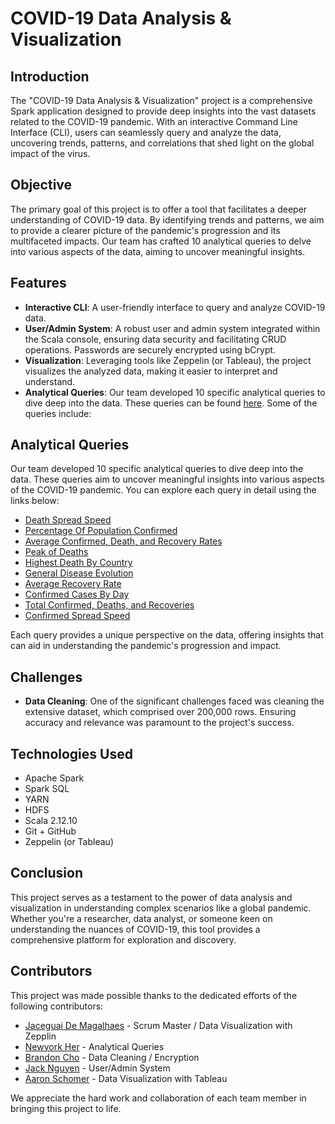 # COVID-19 Data Analysis & Visualization

## Introduction
The "COVID-19 Data Analysis & Visualization" project is a comprehensive Spark application designed to provide deep insights into the vast datasets related to the COVID-19 pandemic. With an interactive Command Line Interface (CLI), users can seamlessly query and analyze the data, uncovering trends, patterns, and correlations that shed light on the global impact of the virus.

## Objective
The primary goal of this project is to offer a tool that facilitates a deeper understanding of COVID-19 data. By identifying trends and patterns, we aim to provide a clearer picture of the pandemic's progression and its multifaceted impacts. Our team has crafted 10 analytical queries to delve into various aspects of the data, aiming to uncover meaningful insights.

## Features
- **Interactive CLI**: A user-friendly interface to query and analyze COVID-19 data.
- **User/Admin System**: A robust user and admin system integrated within the Scala console, ensuring data security and facilitating CRUD operations. Passwords are securely encrypted using bCrypt.
- **Visualization**: Leveraging tools like Zeppelin (or Tableau), the project visualizes the analyzed data, making it easier to interpret and understand.
- **Analytical Queries**: Our team developed 10 specific analytical queries to dive deep into the data. These queries can be found [here](https://github.com/NewyorkMengHer/COVID-19-Data-Visualization/tree/main/src/main/scala/query). Some of the queries include:
## Analytical Queries
Our team developed 10 specific analytical queries to dive deep into the data. These queries aim to uncover meaningful insights into various aspects of the COVID-19 pandemic. You can explore each query in detail using the links below:

  - [Death Spread Speed](https://github.com/NewyorkMengHer/COVID-19-Data-Visualization/blob/main/src/main/scala/query/Q10_DeathSpreadSpeed.scala)
  - [Percentage Of Population Confirmed](https://github.com/NewyorkMengHer/COVID-19-Data-Visualization/blob/main/src/main/scala/query/Q1_PercentageOfPopConfirmed.scala)
  - [Average Confirmed, Death, and Recovery Rates](https://github.com/NewyorkMengHer/COVID-19-Data-Visualization/blob/main/src/main/scala/query/Q2_AvgConfrimedDeathRecov.scala)
  - [Peak of Deaths](https://github.com/NewyorkMengHer/COVID-19-Data-Visualization/blob/main/src/main/scala/query/Q3_PeakOfDeaths.scala)
  - [Highest Death By Country](https://github.com/NewyorkMengHer/COVID-19-Data-Visualization/blob/main/src/main/scala/query/Q4_HighestDeathByCountry.scala)
  - [General Disease Evolution](https://github.com/NewyorkMengHer/COVID-19-Data-Visualization/blob/main/src/main/scala/query/Q5_GeneralDiseaseEvolution.scala)
  - [Average Recovery Rate](https://github.com/NewyorkMengHer/COVID-19-Data-Visualization/blob/main/src/main/scala/query/Q6_AvgRecoveredRate.scala)
  - [Confirmed Cases By Day](https://github.com/NewyorkMengHer/COVID-19-Data-Visualization/blob/main/src/main/scala/query/Q7_ConfirmedByDay.scala)
  - [Total Confirmed, Deaths, and Recoveries](https://github.com/NewyorkMengHer/COVID-19-Data-Visualization/blob/main/src/main/scala/query/Q8_Total_CDR.scala)
  - [Confirmed Spread Speed](https://github.com/NewyorkMengHer/COVID-19-Data-Visualization/blob/main/src/main/scala/query/Q9_ConSpreadSpeed.scala)

Each query provides a unique perspective on the data, offering insights that can aid in understanding the pandemic's progression and impact.


## Challenges
- **Data Cleaning**: One of the significant challenges faced was cleaning the extensive dataset, which comprised over 200,000 rows. Ensuring accuracy and relevance was paramount to the project's success.

## Technologies Used
- Apache Spark
- Spark SQL
- YARN
- HDFS 
- Scala 2.12.10
- Git + GitHub
- Zeppelin (or Tableau)

## Conclusion
This project serves as a testament to the power of data analysis and visualization in understanding complex scenarios like a global pandemic. Whether you're a researcher, data analyst, or someone keen on understanding the nuances of COVID-19, this tool provides a comprehensive platform for exploration and discovery.

## Contributors
This project was made possible thanks to the dedicated efforts of the following contributors:

- [Jaceguai De Magalhaes](https://github.com/jaceguaidemagalhaes) - Scrum Master / Data Visualization with Zepplin
- [Newyork Her](https://github.com/NewyorkMengHer) - Analytical Queries
- [Brandon Cho](https://github.com/BrandonYCho) - Data Cleaning / Encryption
- [Jack Nguyen](https://github.com/Jackeywawa) - User/Admin System
- [Aaron Schomer](https://github.com/AarSchoSkIg) - Data Visualization with Tableau

We appreciate the hard work and collaboration of each team member in bringing this project to life.


